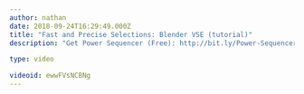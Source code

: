 ```yaml
---
author: nathan
date: 2018-09-24T16:29:49.000Z
title: "Fast and Precise Selections: Blender VSE (tutorial)"
description: "Get Power Sequencer (Free): http://bit.ly/Power-Sequencer"

type: video

videoid: ewwFVsNCBNg
---
```


